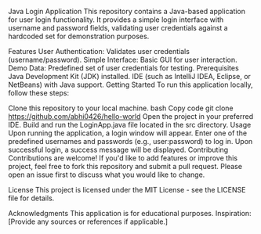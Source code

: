 Java Login Application This repository contains a Java-based application for user login functionality. It provides a simple login interface with username and password fields, validating user credentials against a hardcoded set for demonstration purposes.

Features User Authentication: Validates user credentials (username/password). Simple Interface: Basic GUI for user interaction. Demo Data: Predefined set of user credentials for testing. Prerequisites Java Development Kit (JDK) installed. IDE (such as IntelliJ IDEA, Eclipse, or NetBeans) with Java support. Getting Started To run this application locally, follow these steps:

Clone this repository to your local machine. bash Copy code git clone https://github.com/abhi0426/hello-world Open the project in your preferred IDE. Build and run the LoginApp.java file located in the src directory. Usage Upon running the application, a login window will appear. Enter one of the predefined usernames and passwords (e.g., user:password) to log in. Upon successful login, a success message will be displayed. Contributing Contributions are welcome! If you'd like to add features or improve this project, feel free to fork this repository and submit a pull request. Please open an issue first to discuss what you would like to change.

License This project is licensed under the MIT License - see the LICENSE file for details.

Acknowledgments This application is for educational purposes. Inspiration: [Provide any sources or references if applicable.]

